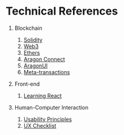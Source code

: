 # Technical References

1. Blockchain
    1. [Solidity](https://solidity.readthedocs.io/en/latest/index.html)
    2. [Web3](https://web3js.readthedocs.io/en/v1.3.0)
    3. [Ethers](https://docs.ethers.io/v5)
    4. [Aragon Connect](https://aragon.org/connect)
    5. [AragonUI](https://ui.aragon.org)
    6. [Meta-transactions](https://opengsn.org)

2. Front-end
    1. [Learning React](https://github.com/MoonHighway/learning-react)

3. Human-Computer Interaction
    1. [Usability Principles](https://profile.es/blog/los-10-principios-de-usabilidad-web-de-jakob-nielsen/)
    2. [UX Checklist](https://profile.es/blog/checklist-experiencia-de-usuario/)